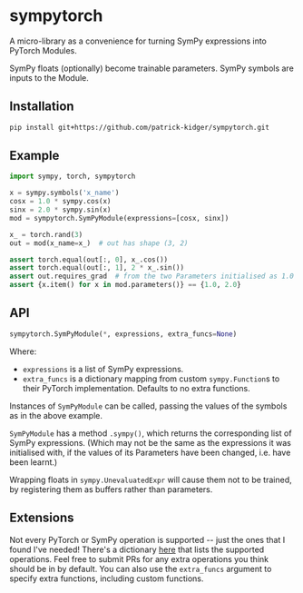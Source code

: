 # sympytorch

A micro-library as a convenience for turning SymPy expressions into PyTorch Modules.

SymPy floats (optionally) become trainable parameters. SymPy symbols are inputs to the Module.

## Installation

```bash
pip install git+https://github.com/patrick-kidger/sympytorch.git
```

## Example

```python
import sympy, torch, sympytorch

x = sympy.symbols('x_name')
cosx = 1.0 * sympy.cos(x)
sinx = 2.0 * sympy.sin(x)
mod = sympytorch.SymPyModule(expressions=[cosx, sinx])

x_ = torch.rand(3)
out = mod(x_name=x_)  # out has shape (3, 2)

assert torch.equal(out[:, 0], x_.cos())
assert torch.equal(out[:, 1], 2 * x_.sin())
assert out.requires_grad  # from the two Parameters initialised as 1.0 and 2.0
assert {x.item() for x in mod.parameters()} == {1.0, 2.0}
```

## API

```python
sympytorch.SymPyModule(*, expressions, extra_funcs=None)
```
Where:
- `expressions` is a list of SymPy expressions.
- `extra_funcs` is a dictionary mapping from custom `sympy.Function`s to their PyTorch implementation. Defaults to no extra functions.

Instances of `SymPyModule` can be called, passing the values of the symbols as in the above example.

`SymPyModule` has a method `.sympy()`, which returns the corresponding list of SymPy expressions. (Which may not be the same as the expressions it was initialised with, if the values of its Parameters have been changed, i.e. have been learnt.)

Wrapping floats in `sympy.UnevaluatedExpr` will cause them not to be trained, by registering them as buffers rather than parameters.

## Extensions

Not every PyTorch or SymPy operation is supported -- just the ones that I found I've needed! There's a dictionary [here](./sympytorch/sympy_module.py#L12) that lists the supported operations. Feel free to submit PRs for any extra operations you think should be in by default. You can also use the `extra_funcs` argument to specify extra functions, including custom functions.
